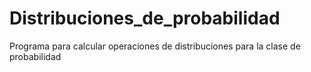 # Distribuciones_de_probabilidad
Programa para calcular operaciones de distribuciones para la clase de probabilidad
